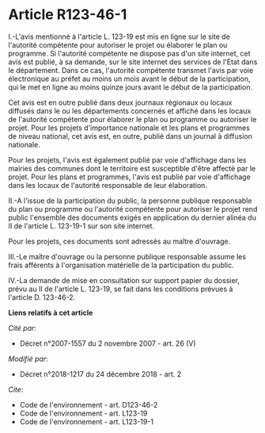 # Article R123-46-1

I.-L'avis mentionné à l'article L. 123-19 est mis en ligne sur le site de l'autorité compétente pour autoriser le projet ou
élaborer le plan ou programme. Si l'autorité compétente ne dispose pas d'un site internet, cet avis est publié, à sa demande,
sur le site internet des services de l'Etat dans le département. Dans ce cas, l'autorité compétente transmet l'avis par voie
électronique au préfet au moins un mois avant le début de la participation, qui le met en ligne au moins quinze jours avant
le début de la participation. 

Cet avis est en outre publié dans deux journaux régionaux ou locaux diffusés dans le ou les départements concernés et affiché
dans les locaux de l'autorité compétente pour élaborer le plan ou programme ou autoriser le projet. Pour les projets
d'importance nationale et les plans et programmes de niveau national, cet avis est, en outre, publié dans un journal à
diffusion nationale. 

Pour les projets, l'avis est également publié par voie d'affichage dans les mairies des communes dont le territoire est
susceptible d'être affecté par le projet. Pour les plans et programmes, l'avis est publié par voie d'affichage dans les
locaux de l'autorité responsable de leur élaboration. 

II.-A l'issue de la participation du public, la personne publique responsable du plan ou programme ou l'autorité compétente
pour autoriser le projet rend public l'ensemble des documents exigés en application du dernier alinéa du II de l'article L.
123-19-1 sur son site internet. 

Pour les projets, ces documents sont adressés au maître d'ouvrage. 

III.-Le maître d'ouvrage ou la personne publique responsable assume les frais afférents à l'organisation matérielle de la
participation du public. 

IV.-La demande de mise en consultation sur support papier du dossier, prévu au II de l'article L. 123-19, se fait dans les
conditions prévues à l'article D. 123-46-2.

**Liens relatifs à cet article**

_Cité par_:

  - Décret n°2007-1557 du 2 novembre 2007 - art. 26 (V)

_Modifié par_:

  - Décret n°2018-1217 du 24 décembre 2018 - art. 2

_Cite_:

  - Code de l'environnement - art. D123-46-2
  - Code de l'environnement - art. L123-19
  - Code de l'environnement - art. L123-19-1
